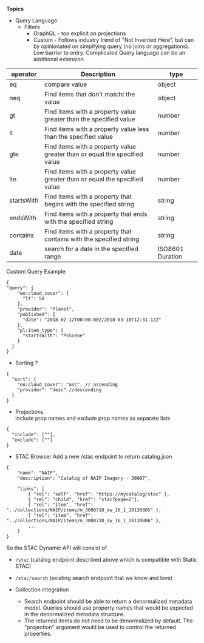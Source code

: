 __Topics__
* Query Language
  * Filters
  	* GraphQL - too explicit on projections
	* Custom - Follows industry trend of "Not Invented Here", but can by opinionated on simpifying query (no joins or aggregations). Low barrier to entry. Complicated Query language can be an additional extension
		
| operator   | Description                                                                | type             |
|------------|----------------------------------------------------------------------------|------------------|
| eq         | compare value                                                              | object           |
| neq        | Find items that don't matcht the value                                     | object           |
| gt         | Find items with a property value greater than the specified value          | number           |
| lt         | Find items with a property value less than the specified value             | number           |
| gte        | Find items with a property value greater than or equal the specified value | number           |
| lte        | Find items with a property value greater than or equal the specified value | number           |
| startsWith | Find items with a property that begins with the specified string           | string           |
| endsWith   | Find items with a property that ends with the specified string             | string           |
| contains   | Find items with a property that contains with the specified string         | string           |
| date       | search for a date in the specified range                                   | ISO8601 Duration |
		
Custom Query Example
```
{
"query": {
    "eo:cloud_cover": {
      "lt": 50
    },
    "provider": "Planet",
    "published": {
      "date": "2018-02-12T00:00:00Z/2018-03-18T12:31:12Z"
    },
    "pl:item_type": {
      "startsWith": "PSScene"
    }
  }
}
```
		
  * Sorting ?
```
{
  "sort": {
    "eo:cloud_cover": "asc", // ascending
    "provider": "desc" //descending
  }
}
```
  * Projections  
  	include prop names and exclude prop names as separate lists
```
{
  "include": [""],
  "exclude": [""]
}
```
	
* STAC Browser
Add a new /stac endpoint to return catalog.json
```
{
    "name": "NAIP",
    "description": "Catalog of NAIP Imagery - 30087",

    "links": [
        { "rel": "self", "href": "https://mycatalog/stac" },
        { "rel": "child", "href": "stac?page=2"},
        { "rel": "item", "href": "../collections/NAIP/items/m_3008718_sw_16_1_20130805" },
        { "rel": "item", "href": "../collections/NAIP/items/m_3008718_sw_16_1_20130806" },
        ...
    ]
}
```

So the STAC Dynamic API will consist of 
* `/stac` (catalog endpoint described above which is compatible with Static STAC)
* `/stac/search` (existing search endpoint that we know and love)


* Collection integration

	* Search endpoint should be able to return a denormalized metadata model. Queries should use property names that would be expected in the denormalized metadata structure.
	* The returned items do not need to be denormalized by default. The "projection" argument would be used to control the returned properties.

